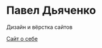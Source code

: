 # Павел Дьяченко
Дизайн и вёрстка сайтов

[Сайт о себе](https://tarpane.github.io/site8/ "Дизайн и вёрстка сайтов")
